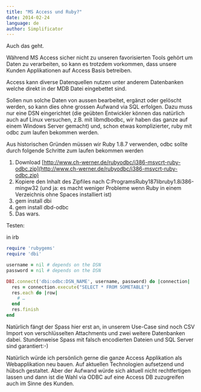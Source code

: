 ```yaml
---
title: "MS Access und Ruby?"
date: 2014-02-24
language: de
author: Simplificator
---
```


Auch das geht.

Während MS Access sicher nicht zu unseren favorisierten Tools gehört um Daten zu verarbeiten, so kann es trotzdem vorkommen, dass unsere Kunden Applikationen auf Access Basis betreiben.

Access kann diverse Datenquellen nutzen unter anderem Datenbanken welche direkt in der MDB Datei eingebettet sind.

Sollen nun solche Daten von aussen bearbeitet, ergänzt oder gelöscht werden, so kann dies ohne grossen Aufwand via SQL erfolgen. Dazu muss nur eine DSN eingerichtet (die geübten Entwickler können das natürlich auch auf Linux versuchen, z.B. mit libmdbodbc, wir haben das ganze auf einem Windows Server gemacht) und, schon etwas komplizierter, ruby mit odbc zum laufen bekommen werden.

Aus historischen Gründen müssen wir Ruby 1.8.7 verwenden, odbc sollte durch folgende Schritte zum laufen bekommen werden

1. Download [http://www.ch-werner.de/rubyodbc/i386-msvcrt-ruby-odbc.zip](http://www.ch-werner.de/rubyodbc/i386-msvcrt-ruby-odbc.zip)
2. Kopiere den Inhalt des Zipfiles nach C:ProgramsRuby187libruby1.8i386-mingw32 (und ja: es macht weniger Probleme wenn Ruby in einem Verzeichnis ohne Spaces installiert ist)
3. gem install dbi
4. gem install dbd-odbc
5. Das wars.

Testen:

in irb

```ruby
require 'rubygems'
require 'dbi'

username = nil # depends on the DSN
password = nil # depends on the DSN

DBI.connect('dbi:odbc:DSN_NAME', username, password) do |connection|
  res = connection.execute("SELECT * FROM SOMETABLE")
  res.each do |row|
    # …
  end
  res.finish
end
```

Natürlich fängt der Spass hier erst an, in unserem Use-Case sind noch CSV Import von verschlüsselten Attachments und zwei weitere Datenbanken dabei. Stundenweise Spass mit falsch encodierten Dateien und SQL Server sind garantiert:-)

Natürlich würde ich persönlich gerne die ganze Access Applikation als Webapplikation neu bauen. Auf aktuellen Technologien aufsetzend und hübsch gestaltet. Aber der Aufwand würde sich aktuell nicht rechtfertigen lassen und dann ist die Wahl via ODBC auf eine Access DB zuzugreifen auch im Sinne des Kunden.
